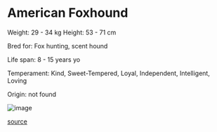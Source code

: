 # American Foxhound

Weight: 29 - 34 kg
Height: 53 - 71 cm

Bred for: Fox hunting, scent hound

Life span: 8 - 15 years yo

Temperament: Kind, Sweet-Tempered, Loyal, Independent, Intelligent, Loving

Origin: not found

![image](https://cdn2.thedogapi.com/images/S14n1x9NQ_1280.jpg)

[source](https://api.thedogapi.com/v1/breeds/14)
